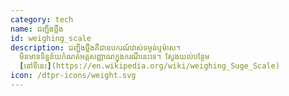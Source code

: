 ```yaml
---
category: tech
name: ជញ្ជីងថ្លឹង
id: weighing_scale
description: ជញ្ជីងថ្លឹងគឺជាឧបករណ៍វាស់ទម្ងន់ឬម៉ាស។
  មិនមានទិន្នន័យកំណត់អត្តសញ្ញាណក្នុងករណីនេះទេ។ ស្វែងយល់បន្ថែម
  [នៅទីនេះ](https://en.wikipedia.org/wiki/weighing_Suge_Scale)
icon: /dtpr-icons/weight.svg
---
```

